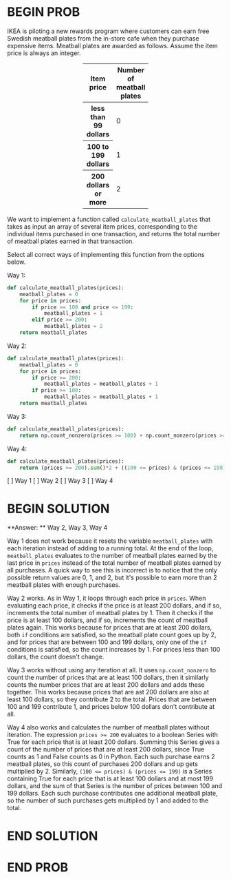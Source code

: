 # BEGIN PROB

IKEA is piloting a new rewards program where customers can earn free Swedish meatball plates from the in-store cafe when they purchase expensive items. Meatball plates are awarded as follows. Assume the item price is always an integer.

<center>
<table class="table" style="width:30%">
  <thead>
    <tr>
      <th scope="col">Item price</th>
      <th scope="col">Number of meatball plates</th>
    </tr>
  </thead>
  <tbody>
    <tr>
      <th scope="row">less than 99 dollars</th>
      <td>0</td>
    </tr>
    <tr>
      <th scope="row">100 to 199 dollars</th>
      <td>1</td>
    </tr>
    <tr>
      <th scope="row">200 dollars or more</th>
      <td>2</td>
    </tr>
  </tbody>
</table>
</center>

We want to implement a function called `calculate_meatball_plates` that takes as input an array of several item prices, corresponding to the individual items purchased in one transaction, and returns the total number of meatball plates earned in that transaction.

Select all correct ways of implementing this function from the options below.

Way 1:

```py
def calculate_meatball_plates(prices): 
    meatball_plates = 0
    for price in prices:
        if price >= 100 and price <= 199:
            meatball_plates = 1
        elif price >= 200:
            meatball_plates = 2
    return meatball_plates
```

Way 2:

```py
def calculate_meatball_plates(prices): 
    meatball_plates = 0
    for price in prices:
        if price >= 200:
            meatball_plates = meatball_plates + 1
        if price >= 100:
            meatball_plates = meatball_plates + 1
    return meatball_plates
```

Way 3:

```py
def calculate_meatball_plates(prices): 
    return np.count_nonzero(prices >= 100) + np.count_nonzero(prices >= 200)
```

Way 4:

```py
def calculate_meatball_plates(prices): 
    return (prices >= 200).sum()*2 + ((100 <= prices) & (prices <= 199)).sum()*1
```

[ ] Way 1
[ ] Way 2
[ ] Way 3
[ ] Way 4

# BEGIN SOLUTION

**Answer: ** Way 2, Way 3, Way 4

Way 1 does not work because it resets the variable `meatball_plates` with each iteration instead of adding to a running total. At the end of the loop, `meatball_plates` evaluates to the number of meatball plates earned by the last price in `prices` instead of the total number of meatball plates earned by all purchases. A quick way to see this is incorrect is to notice that the only possible return values are 0, 1, and 2, but it's possible to earn more than 2 meatball plates with enough purchases.

Way 2 works. As in Way 1, it loops through each price in `prices`. When evaluating each price, it checks if the price is at least 200 dollars, and if so, increments the total number of meatball plates by 1. Then it checks if the price is at least 100 dollars, and if so, increments the count of meatball plates again. This works because for prices that are at least 200 dollars, both `if` conditions are satisfied, so the meatball plate count goes up by 2, and for prices that are between 100 and 199 dollars, only one of the `if` conditions is satisfied, so the count increases by 1. For prices less than 100 dollars, the count doesn't change. 

Way 3 works without using any iteration at all. It uses `np.count_nonzero` to count the number of prices that are at least 100 dollars, then it similarly counts the number prices that are at least 200 dollars and adds these together. This works because prices that are ast 200 dollars are also at least 100 dollars, so they contribute 2 to the total. Prices that are between 100 and 199 contribute 1, and prices below 100 dollars don't contribute at all. 

Way 4 also works and calculates the number of meatball plates without iteration. The expression `prices >= 200` evaluates to a boolean Series with True for each price that is at least 200 dollars. Summing this Series gives a count of the number of prices that are at least 200 dollars, since True counts as 1 and False counts as 0 in Python. Each such purchase earns 2 meatball plates, so this count of purchases 200 dollars and up gets multiplied by 2. Similarly, `(100 <= prices) & (prices <= 199)` is a Series containing True for each price that is at least 100 dollars and at most 199 dollars, and the sum of that Series is the number of prices between 100 and 199 dollars. Each such purchase contributes one additional meatball plate, so the number of such purchases gets multiplied by 1 and added to the total.

# END SOLUTION

# END PROB